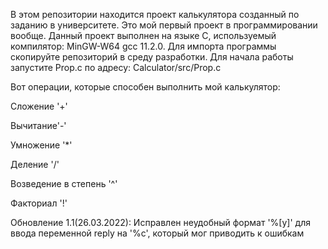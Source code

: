 В этом репозитории находится проект калькулятора созданный по заданию в университете.
Это мой первый проект в программировании вообще.
Данный проект выполнен на языке C, используемый компилятор: MinGW-W64 gcc 11.2.0.
Для импорта программы скопируйте репозиторий в среду разработки. Для начала работы запустите Prop.c по адресу: Calculator/src/Prop.c

Вот операции, которые способен выполнить мой калькулятор:

Сложение '+'

Вычитание'-'

Умножение '*'

Деление '/'

Возведение в степень '^'

Факториал '!'


Обновление 1.1(26.03.2022):
Исправлен неудобный формат '%[y]' для ввода переменной reply на '%c', который мог приводить к ошибкам

